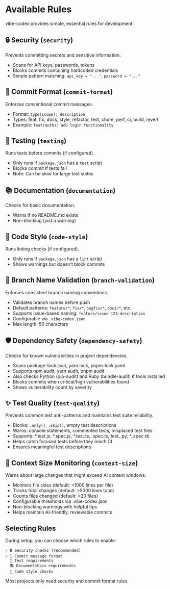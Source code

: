 # Available Rules

vibe-codex provides simple, essential rules for development:

## 🔒 Security (`security`)
Prevents committing secrets and sensitive information.
- Scans for API keys, passwords, tokens
- Blocks commits containing hardcoded credentials
- Simple pattern matching: `api_key = "..."`, `password = "..."`

## 📝 Commit Format (`commit-format`)
Enforces conventional commit messages.
- Format: `type(scope): description`
- Types: feat, fix, docs, style, refactor, test, chore, perf, ci, build, revert
- Example: `feat(auth): add login functionality`

## 🧪 Testing (`testing`)
Runs tests before commits (if configured).
- Only runs if `package.json` has a `test` script
- Blocks commit if tests fail
- Note: Can be slow for large test suites

## 📚 Documentation (`documentation`)
Checks for basic documentation.
- Warns if no README.md exists
- Non-blocking (just a warning)

## 🎨 Code Style (`code-style`)
Runs linting checks (if configured).
- Only runs if `package.json` has a `lint` script
- Shows warnings but doesn't block commits

## 🌿 Branch Name Validation (`branch-validation`)
Enforces consistent branch naming conventions.
- Validates branch names before push
- Default patterns: `feature/*`, `fix/*`, `bugfix/*`, `docs/*`, etc.
- Supports issue-based naming: `feature/issue-123-description`
- Configurable via `.vibe-codex.json`
- Max length: 50 characters

## 🛡️ Dependency Safety (`dependency-safety`)
Checks for known vulnerabilities in project dependencies.
- Scans package-lock.json, yarn.lock, pnpm-lock.yaml
- Supports npm audit, yarn audit, pnpm audit
- Also checks Python (pip-audit) and Ruby (bundle-audit) if tools installed
- Blocks commits when critical/high vulnerabilities found
- Shows vulnerability count by severity

## ✨ Test Quality (`test-quality`)
Prevents common test anti-patterns and maintains test suite reliability.
- Blocks: `.only()`, `.skip()`, empty test descriptions
- Warns: console statements, commented tests, misplaced test files
- Supports: *.test.js, *.spec.js, *.test.ts, *.spec.ts, test_*.py, *_spec.rb
- Helps catch focused tests before they reach CI
- Ensures meaningful test descriptions

## 📏 Context Size Monitoring (`context-size`)
Warns about large changes that might exceed AI context windows.
- Monitors file sizes (default: >1000 lines per file)
- Tracks total changes (default: >5000 lines total)
- Counts files changed (default: >20 files)
- Configurable thresholds via .vibe-codex.json
- Non-blocking warnings with helpful tips
- Helps maintain AI-friendly, reviewable commits

## Selecting Rules

During setup, you can choose which rules to enable:
```
✓ 🔒 Security checks (recommended)
✓ 📝 Commit message format
  🧪 Test requirements
  📚 Documentation requirements
  🎨 Code style checks
```

Most projects only need security and commit format rules.